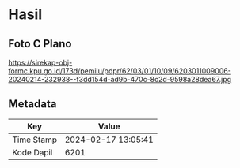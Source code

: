 # Hasil

## Foto C Plano

https://sirekap-obj-formc.kpu.go.id/173d/pemilu/pdpr/62/03/01/10/09/6203011009006-20240214-232938--f3dd154d-ad9b-470c-8c2d-9598a28dea67.jpg


## Metadata

| Key        | Value               |
| ---------- | ------------------- |
| Time Stamp | 2024-02-17 13:05:41 |
| Kode Dapil | 6201                |




